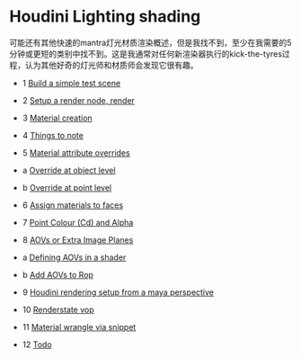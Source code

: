 # Houdini Lighting shading

可能还有其他快速的mantra灯光材质渲染概述，但是我找不到，至少在我需要的5分钟或更短的类别中找不到。这是我通常对任何新渲染器执行的kick-the-tyres过程，认为其他好奇的灯光师和材质师会发现它很有趣。


* 1 [Build a simple test scene]()

* 2 [Setup a render node, render]()

* 3 [Material creation]()

* 4 [Things to note]()

* 5 [Material attribute overrides]()

* a [Override at object level]()
        
* b [Override at point level]()
        
* 6 [Assign materials to faces]()

* 7 [Point Colour (Cd) and Alpha]()

* 8 [AOVs or Extra Image Planes]()

* a [Defining AOVs in a shader]()

* b [Add AOVs to Rop]()

* 9 [Houdini rendering setup from a maya perspective]()

* 10 [Renderstate vop]()

* 11 [Material wrangle via snippet]()

* 12 [Todo]()

